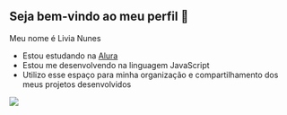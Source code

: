 ## Seja bem-vindo  ao meu perfil 💙

Meu nome é Livia Nunes

- Estou estudando na [Alura](https://www.alura.com.br)
- Estou me desenvolvendo na linguagem JavaScript
- Utilizo esse espaço para minha organização e compartilhamento dos meus projetos desenvolvidos


![](https://media1.tenor.com/m/DYzUq3uX1QgAAAAC/tom-and-jerry-evil.gif)
